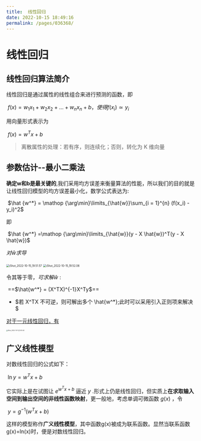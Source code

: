 ```yaml
---
title:  线性回归
date: 2022-10-15 18:49:16
permalink: /pages/036368/
---
```

# 线性回归

## 线性回归算法简介

线性回归是通过属性的线性组合来进行预测的函数，即

​	$f(x) = w_1x_1 + w_2x_2 + ...+ w_nx_n + b，使得 f(x_i) \simeq y_i$

用向量形式表示为

​	$f(x) = w^Tx + b$

> 离散属性的处理：若有序，则连续化；否则，转化为 K 维向量

## 参数估计--最小二乘法

**确定w和b是最关键的**,我们采用均方误差来衡量算法的性能，所以我们的目的就是让线性回归模型的均方误差最小化，数学公式表达为:

​	$\hat {w^*} = \mathop {\arg\min}\limits_{\hat{w}}\sum_{i = 1}^{n} (f(x_i) - y_i)^2$

即

​	$\hat {w^*} =\mathop {\arg\min}\limits_{\hat{w}}(y - X \hat{w})^T(y - X \hat{w})$

$对\hat{w}求导$

<img src="https://cdn.jsdelivr.net/gh/crush598/image@main/AI/202210151953771.png" alt="iShot_2022-10-15_19.51.57" style="zoom:50%;" />

<img src="https://cdn.jsdelivr.net/gh/crush598/image@main/AI/202210152002637.png" alt="iShot_2022-10-15_19.52.06" style="zoom:50%;" />

令其等于零，$可求解 \hat{w}$	:

​	==$\hat{w^*} = (X^TX)^{-1}X^Ty$==

- $若 X^TX 不可逆，则可解出多个 \hat{w^*};此时可以采用引入正则项来解决$

<u>对于一元线性回归，有</u>

<img src="https://cdn.jsdelivr.net/gh/crush598/image@main/AI/202210151932989.png" alt="iShot_2022-10-15_19.30.40" style="zoom: 25%;" />

## 广义线性模型

对数线性回归的公式如下：

​	$\ln{y} = w^Tx + b$

它实际上是在试图让 $e^{w^Tx + b}$ 逼近 $y$ .形式上仍是线性回归，但实质上**在求取输入空间到输出空间的非线性函数映射**，更一般地，考虑单调可微函数 $g(x)$ ，令

​	$y = g^{-1}(w^Tx + b)$

这样的模型称作**广义线性模型**，其中函数g(x)被成为联系函数。显然当联系函数g(x)=ln(x)时，便是对数线性回归。



